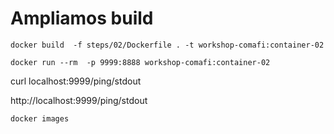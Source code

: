 # Ampliamos build


```
docker build  -f steps/02/Dockerfile . -t workshop-comafi:container-02
```

```
docker run --rm  -p 9999:8888 workshop-comafi:container-02
```



curl localhost:9999/ping/stdout

http://localhost:9999/ping/stdout

```
docker images
```


